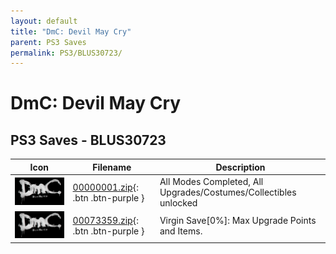 ```yaml
---
layout: default
title: "DmC: Devil May Cry"
parent: PS3 Saves
permalink: PS3/BLUS30723/
---
```

# DmC: Devil May Cry

## PS3 Saves - BLUS30723

| Icon | Filename | Description |
|------|----------|-------------|
| ![DmC: Devil May Cry](ICON0.PNG) | [00000001.zip](00000001.zip){: .btn .btn-purple } | All Modes Completed, All Upgrades/Costumes/Collectibles unlocked |
| ![DmC: Devil May Cry](ICON0.PNG) | [00073359.zip](00073359.zip){: .btn .btn-purple } | Virgin Save[0%]: Max Upgrade Points and Items. |
